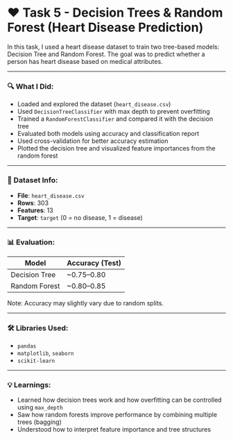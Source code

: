 # ❤️ Task 5 - Decision Trees & Random Forest (Heart Disease Prediction)

In this task, I used a heart disease dataset to train two tree-based models: Decision Tree and Random Forest. The goal was to predict whether a person has heart disease based on medical attributes.

---

### 🔍 What I Did:

- Loaded and explored the dataset (`heart_disease.csv`)
- Used `DecisionTreeClassifier` with max depth to prevent overfitting
- Trained a `RandomForestClassifier` and compared it with the decision tree
- Evaluated both models using accuracy and classification report
- Used cross-validation for better accuracy estimation
- Plotted the decision tree and visualized feature importances from the random forest

---

### 📁 Dataset Info:

- **File**: `heart_disease.csv`
- **Rows**: 303
- **Features**: 13
- **Target**: `target` (0 = no disease, 1 = disease)

---

### 📊 Evaluation:

| Model         | Accuracy (Test) |
| ------------- | --------------- |
| Decision Tree | ~0.75–0.80      |
| Random Forest | ~0.80–0.85      |

Note: Accuracy may slightly vary due to random splits.

---

### 🛠 Libraries Used:

- `pandas`
- `matplotlib`, `seaborn`
- `scikit-learn`

---

### 💡 Learnings:

- Learned how decision trees work and how overfitting can be controlled using `max_depth`
- Saw how random forests improve performance by combining multiple trees (bagging)
- Understood how to interpret feature importance and tree structures
